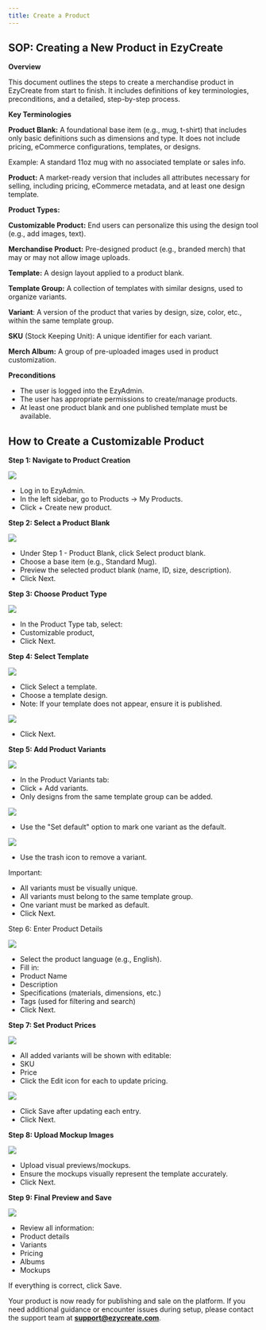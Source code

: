 ```yaml
---
title: Create a Product
---
```

## **SOP: Creating a New Product in EzyCreate**

**Overview**

This document outlines the steps to create a merchandise product in EzyCreate from start to finish. It includes definitions of key terminologies, preconditions, and a detailed, step-by-step process.

**Key Terminologies**

**Product Blank:** A foundational base item (e.g., mug, t-shirt) that includes only basic definitions such as dimensions and type. It does not include pricing, eCommerce configurations, templates, or designs.

Example: A standard 11oz mug with no associated template or sales info.

**Product:** A market-ready version that includes all attributes necessary for selling, including pricing, eCommerce metadata, and at least one design template.

**Product Types:**

**Customizable Product:** End users can personalize this using the design tool (e.g., add images, text).

**Merchandise Product:** Pre-designed product (e.g., branded merch) that may or may not allow image uploads.

**Template:** A design layout applied to a product blank.

**Template Group:** A collection of templates with similar designs, used to organize variants.

**Variant**: A version of the product that varies by design, size, color, etc., within the same template group.

**SKU** (Stock Keeping Unit): A unique identifier for each variant.

**Merch Album:** A group of pre-uploaded images used in product customization.

**Preconditions**

* The user is logged into the EzyAdmin. 
* The user has appropriate permissions to create/manage products.
* At least one product blank and one published template must be available.

## **How to Create a Customizable Product**

**Step 1: Navigate to Product Creation**

![](/img/inmpf17.png)

* Log in to EzyAdmin.
* In the left sidebar, go to Products → My Products.
* Click + Create new product.

**Step 2: Select a Product Blank**

![](/img/inmpf2.png)

* Under Step 1 - Product Blank, click Select product blank.
* Choose a base item (e.g., Standard Mug).
* Preview the selected product blank (name, ID, size, description).
* Click Next.

**Step 3: Choose Product Type**

![](/img/incpf1.png)

* In the Product Type tab, select:
* Customizable product,
* Click Next.

**Step 4: Select Template**

![](/img/inmpf4.png)

* Click Select a template.
* Choose a template design.
* Note: If your template does not appear, ensure it is published.

![](/img/inmpf2.png)



* Click Next.

**Step 5: Add Product Variants**

![](/img/inmpf28.png)

* In the Product Variants tab:
* Click + Add variants.
* Only designs from the same template group can be added.

![](/img/inmpf29.png)

* Use the "Set default" option to mark one variant as the default.

![](/img/inmpf18.png)

* Use the trash icon to remove a variant.

Important:

* All variants must be visually unique.
* All variants must belong to the same template group.
* One variant must be marked as default.
* Click Next.

Step 6: Enter Product Details

![](/img/inmpf6.png)

* Select the product language (e.g., English).
* Fill in:
* Product Name
* Description 
* Specifications (materials, dimensions, etc.)
* Tags (used for filtering and search)
* Click Next.

**Step 7: Set Product Prices**

![](/img/inmpf16.png)

* All added variants will be shown with editable:
* SKU
* Price
* Click the Edit icon for each to update pricing.

![](/img/inmpf8.png)

* Click Save after updating each entry.
* Click Next.

**Step 8: Upload Mockup Images**

![](/img/inmpf20.png)

* Upload visual previews/mockups.
* Ensure the mockups visually represent the template accurately.
* Click Next.

**Step 9: Final Preview and Save**

![](/img/inmpf11.png)

* Review all information:
* Product details
* Variants
* Pricing
* Albums
* Mockups

If everything is correct, click Save.

Your product is now ready for publishing and sale on the platform. If you need additional guidance or encounter issues during setup, please contact the support team at **support@ezycreate.com**.
